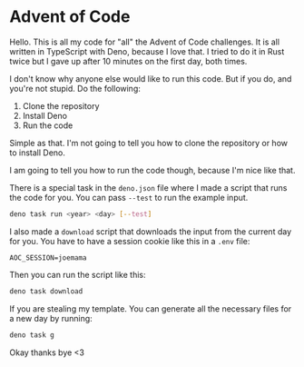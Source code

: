# Advent of Code

Hello. This is all my code for "all" the Advent of Code challenges. It is all written in TypeScript with Deno, because I love that. I tried to do it in Rust twice but I gave up after 10 minutes on the first day, both times.

I don't know why anyone else would like to run this code. But if you do, and you're not stupid. Do the following:

1. Clone the repository
2. Install Deno
3. Run the code

Simple as that. I'm not going to tell you how to clone the repository or how to install Deno. 

I am going to tell you how to run the code though, because I'm nice like that.

There is a special task in the `deno.json` file where I made a script that runs the code for you. You can pass `--test` to run the example input.

```sh
deno task run <year> <day> [--test]
```

I also made a `download` script that downloads the input from the current day for you. You have to have a session cookie like this in a `.env` file:

```env
AOC_SESSION=joemama
```

Then you can run the script like this:

```sh
deno task download
```

If you are stealing my template. You can generate all the necessary files for a new day by running:

```sh
deno task g
```

Okay thanks bye <3
